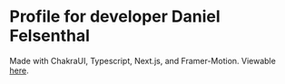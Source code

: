# Profile for developer Daniel Felsenthal
Made with ChakraUI, Typescript, Next.js, and Framer-Motion.
Viewable [here](https://github.com/chakra-ui/chakra-ui).

